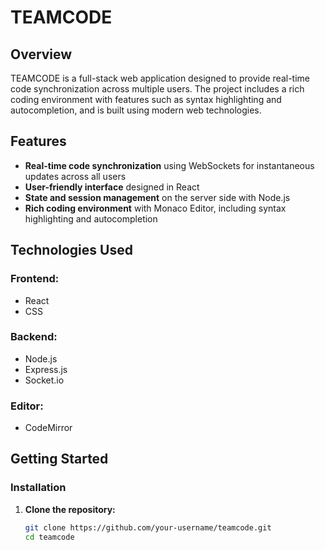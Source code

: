 # **TEAMCODE**

## **Overview**

TEAMCODE is a full-stack web application designed to provide real-time code synchronization across multiple users. The project includes a rich coding environment with features such as syntax highlighting and autocompletion, and is built using modern web technologies.

## **Features**

- **Real-time code synchronization** using WebSockets for instantaneous updates across all users
- **User-friendly interface** designed in React
- **State and session management** on the server side with Node.js
- **Rich coding environment** with Monaco Editor, including syntax highlighting and autocompletion

## **Technologies Used**

### **Frontend:**

- React
- CSS

### **Backend:**

- Node.js
- Express.js
- Socket.io

### **Editor:**

- CodeMirror

## **Getting Started**

### **Installation**

1. **Clone the repository:**
   ```bash
   git clone https://github.com/your-username/teamcode.git
   cd teamcode
